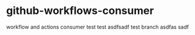 # github-workflows-consumer
workflow and actions consumer
test
test
asdfsadf
test branch
asdfas sadf

